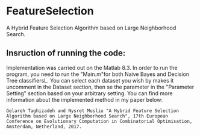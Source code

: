 # FeatureSelection
A Hybrid Feature Selection Algorithm based on Large Neighborhood Search.

## Insruction of running the code:
Implementation was carried out on the Matlab 8.3. In order to run the program, you need to run the "Main.m"for both Naive Bayes and Decision Tree classifiersL. You can select each dataset you wish by makes it uncomment in the Dataset section, then se the parameter in the "Parameter Setting" section based on your arbitrary setting. 
You can find more information about the implemented method in my paper below:

```
Gelareh Taghizadeh and Nysret Musliu "A Hybrid Feature Selection Algorithm based on Large Neighborhood Search", 17th European Conference on Evolutionary Computation in Combinatorial Optimisation, Amsterdam, Netherland, 2017.

```


